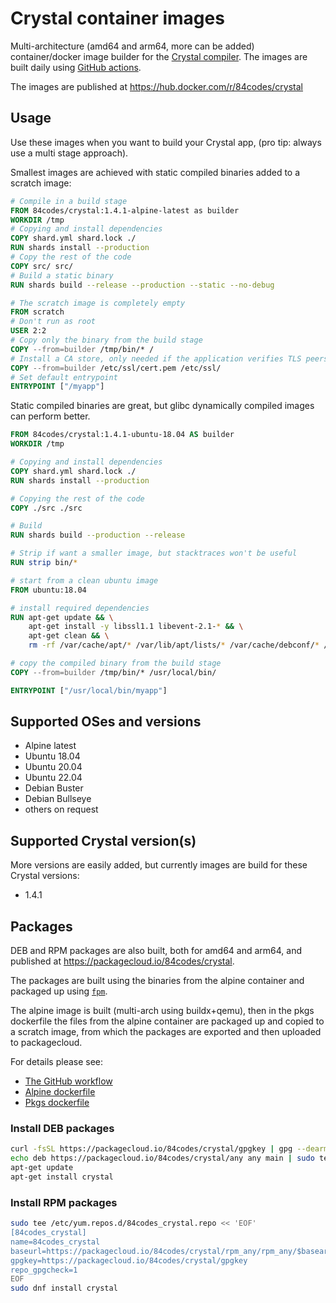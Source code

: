# Crystal container images

Multi-architecture (amd64 and arm64, more can be added) container/docker image builder for the [Crystal compiler](https://crystal-lang.org/). The images are built daily using [GitHub actions](/.github/workflows/docker.yml).

The images are published at https://hub.docker.com/r/84codes/crystal

## Usage

Use these images when you want to build your Crystal app, (pro tip: always use a multi stage approach).

Smallest images are achieved with static compiled binaries added to a scratch image:

```Dockerfile
# Compile in a build stage
FROM 84codes/crystal:1.4.1-alpine-latest as builder
WORKDIR /tmp
# Copying and install dependencies
COPY shard.yml shard.lock ./
RUN shards install --production
# Copy the rest of the code
COPY src/ src/
# Build a static binary
RUN shards build --release --production --static --no-debug

# The scratch image is completely empty
FROM scratch
# Don't run as root
USER 2:2
# Copy only the binary from the build stage
COPY --from=builder /tmp/bin/* /
# Install a CA store, only needed if the application verifies TLS peers (eg. talk to a https server)
COPY --from=builder /etc/ssl/cert.pem /etc/ssl/
# Set default entrypoint
ENTRYPOINT ["/myapp"]
```

Static compiled binaries are great, but glibc dynamically compiled images can perform better.

```Dockerfile
FROM 84codes/crystal:1.4.1-ubuntu-18.04 AS builder
WORKDIR /tmp

# Copying and install dependencies
COPY shard.yml shard.lock ./
RUN shards install --production

# Copying the rest of the code
COPY ./src ./src

# Build
RUN shards build --production --release

# Strip if want a smaller image, but stacktraces won't be useful
RUN strip bin/*

# start from a clean ubuntu image
FROM ubuntu:18.04

# install required dependencies
RUN apt-get update && \
    apt-get install -y libssl1.1 libevent-2.1-* && \
    apt-get clean && \
    rm -rf /var/cache/apt/* /var/lib/apt/lists/* /var/cache/debconf/* /var/log/*

# copy the compiled binary from the build stage
COPY --from=builder /tmp/bin/* /usr/local/bin/

ENTRYPOINT ["/usr/local/bin/myapp"]
```

## Supported OSes and versions

- Alpine latest
- Ubuntu 18.04
- Ubuntu 20.04
- Ubuntu 22.04
- Debian Buster
- Debian Bullseye
- others on request

## Supported Crystal version(s)

More versions are easily added, but currently images are build for these Crystal versions:

- 1.4.1

## Packages

DEB and RPM packages are also built, both for amd64 and arm64, and published at https://packagecloud.io/84codes/crystal.

The packages are built using the binaries from the alpine container and packaged up using [`fpm`](https://fpm.readthedocs.io/en/latest/index.html).

The alpine image is built (multi-arch using buildx+qemu), then in the pkgs dockerfile the files from the alpine container are packaged up and copied to a scratch image, from which the packages are exported and then uploaded to packagecloud.

For details please see:

* [The GitHub workflow](.github/workflows/ci.yml)
* [Alpine dockerfile](alpine/Dockerfile)
* [Pkgs dockerfile](pkgs/Dockerfile)

### Install DEB packages

```sh
curl -fsSL https://packagecloud.io/84codes/crystal/gpgkey | gpg --dearmor | sudo tee /etc/apt/trusted.gpg.d/84codes_crystal.gpg
echo deb https://packagecloud.io/84codes/crystal/any any main | sudo tee /etc/apt/sources.list.d/84codes_crystal.list
apt-get update
apt-get install crystal
```

### Install RPM packages

```sh
sudo tee /etc/yum.repos.d/84codes_crystal.repo << 'EOF'
[84codes_crystal]
name=84codes_crystal
baseurl=https://packagecloud.io/84codes/crystal/rpm_any/rpm_any/$basearch
gpgkey=https://packagecloud.io/84codes/crystal/gpgkey
repo_gpgcheck=1
EOF
sudo dnf install crystal
```

